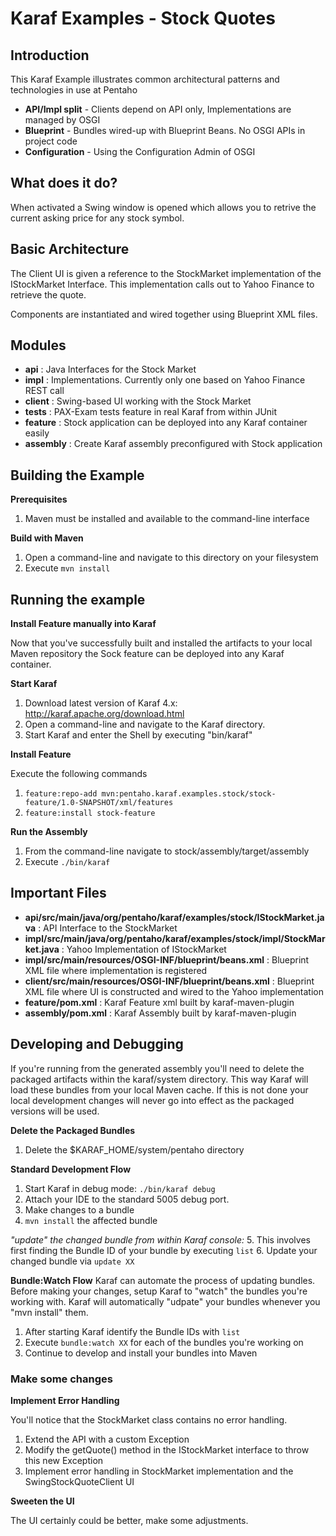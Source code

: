 # Karaf Examples - Stock Quotes
## Introduction
This Karaf Example illustrates common architectural patterns and technologies
in use at Pentaho
* __API/Impl split__ - Clients depend on API only, Implementations are managed by OSGI
* __Blueprint__ - Bundles wired-up with Blueprint Beans. No OSGI APIs in project code
* __Configuration__ - Using the Configuration Admin of OSGI

## What does it do?
When activated a Swing window is opened which allows you to retrive the current asking 
price for any stock symbol.

## Basic Architecture ##
The Client UI is given a reference to the StockMarket implementation of the IStockMarket Interface. 
This implementation calls out to Yahoo Finance to retrieve the quote.

Components are instantiated and wired together using Blueprint XML files.

## Modules
* __api__ : Java Interfaces for the Stock Market
* __impl__ : Implementations. Currently only one based on Yahoo Finance REST call
* __client__ : Swing-based UI working with the Stock Market
* __tests__ : PAX-Exam tests feature in real Karaf from within JUnit
* __feature__ : Stock application can be deployed into any Karaf container easily
* __assembly__ : Create Karaf assembly preconfigured with Stock application


## Building the Example
__Prerequisites__
1. Maven must be installed and available to the command-line interface

__Build with Maven__
1. Open a command-line and navigate to this directory on your filesystem
2. Execute `mvn install`

## Running the example

__Install Feature manually into Karaf__

Now that you've successfully built and installed the artifacts to your local Maven repository 
the Sock feature can be deployed into any Karaf container.

__Start Karaf__
1. Download latest version of Karaf 4.x: http://karaf.apache.org/download.html
2. Open a command-line and navigate to the Karaf directory.
3. Start Karaf and enter the Shell by executing "bin/karaf"

__Install Feature__

Execute the following commands
1. `feature:repo-add mvn:pentaho.karaf.examples.stock/stock-feature/1.0-SNAPSHOT/xml/features`
2. `feature:install stock-feature`

__Run the Assembly__
1. From the command-line navigate to stock/assembly/target/assembly
2. Execute `./bin/karaf`


## Important Files
* __api/src/main/java/org/pentaho/karaf/examples/stock/IStockMarket.java__ : 
API Interface to the StockMarket
* __impl/src/main/java/org/pentaho/karaf/examples/stock/impl/StockMarket.java__ : 
Yahoo Implementation of IStockMarket
* __impl/src/main/resources/OSGI-INF/blueprint/beans.xml__ : 
Blueprint XML file where implementation is registered
* __client/src/main/resources/OSGI-INF/blueprint/beans.xml__ : 
Blueprint XML file where UI is constructed and wired to the Yahoo implementation
* __feature/pom.xml__ : 
Karaf Feature xml built by karaf-maven-plugin
* __assembly/pom.xml__ : 
Karaf Assembly built by karaf-maven-plugin


## Developing and Debugging
If you're running from the generated assembly you'll need to delete the packaged 
artifacts within the karaf/system directory. This way Karaf will load these bundles 
from your local Maven cache. If this is not done your 
local development changes will never go into effect as the packaged versions 
will be used.

__Delete the Packaged Bundles__
1. Delete the $KARAF_HOME/system/pentaho directory

__Standard Development Flow__
1. Start Karaf in debug mode: `./bin/karaf debug`
2. Attach your IDE to the standard 5005 debug port.
3. Make changes to a bundle
4. `mvn install` the affected bundle

*"update" the changed bundle from within Karaf console:*
5. This involves first finding the Bundle ID of your bundle by executing `list`
6. Update your changed bundle via `update XX`

__Bundle:Watch Flow__
Karaf can automate the process of updating bundles. Before making your changes, 
setup Karaf to "watch" the bundles you're working with. Karaf will automatically 
"udpate" your bundles whenever you "mvn install" them.
1. After starting Karaf identify the Bundle IDs with `list`
2. Execute `bundle:watch XX` for each of the bundles you're working on
3. Continue to develop and install your bundles into Maven

### Make some changes
__Implement Error Handling__

You'll notice that the StockMarket class contains no error handling. 
1. Extend the 
API with a custom Exception
2. Modify the getQuote() method in the IStockMarket interface to throw this new
Exception
3. Implement error handling in StockMarket implementation and the SwingStockQuoteClient UI

__Sweeten the UI__

The UI certainly could be better, make some adjustments.
